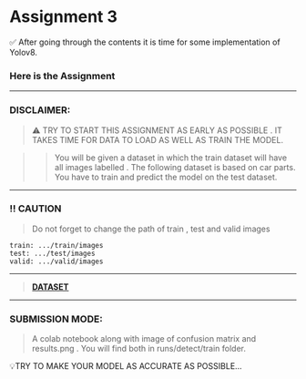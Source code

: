 # Assignment 3
:white_check_mark: After going through the contents it is time for some implementation of Yolov8.

### Here is the Assignment
***
### DISCLAIMER: 
>⚠️ TRY TO START THIS ASSIGNMENT AS EARLY AS  POSSIBLE . IT TAKES TIME FOR DATA TO LOAD AS WELL AS TRAIN THE MODEL.

>>You will be given a dataset in which the train dataset will have all images labelled .
>>The following dataset is based on car parts.
>>You have to train and predict the model on the test dataset.

***

### :bangbang: CAUTION
> Do not forget to change the path of train , test and valid images

```
train: .../train/images
test: .../test/images
valid: .../valid/images
```
***

> [**DATASET**](https://drive.google.com/drive/folders/1xZ-AxfvLiVkJjoHJBjHAKoFWI5pnMD4f?usp=sharing)

***

### SUBMISSION MODE: 
>A colab notebook  along with image of confusion matrix and results.png . You will find both in runs/detect/train folder.

💡TRY TO MAKE YOUR MODEL AS ACCURATE AS POSSIBLE…